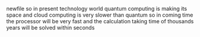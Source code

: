 newfile
  so in present technology world quantum computing is making its space and cloud computing is very slower than quantum so in coming time the processor will be very fast and the calculation taking time of thousands years will be solved within seconds
